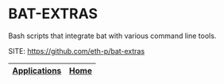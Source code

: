# BAT-EXTRAS

 Bash scripts that integrate bat with various command line tools.

 SITE: https://github.com/eth-p/bat-extras

 | [Applications](https://portable-linux-apps.github.io/apps.html) | [Home](https://portable-linux-apps.github.io)
 | --- | --- |
